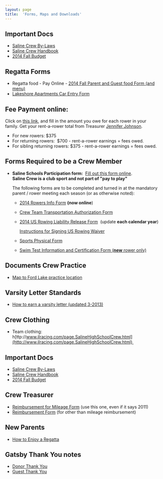 ```yaml
---
layout: page
title:  'Forms, Maps and Downloads'
---
```

## Important Docs

  - [Saline Crew By-Laws](http://www.salinecrew.org/images/FORMS/Saline%20Rowing%20Club%20Bylaws%20update%205%2020%202014.pdf)   
  - [Saline Crew Handbook](http://www.salinecrew.org/images/downloads/Crew_HandbookSpring2010.pdf)
  - [2014 Fall Budget](http://www.salinecrew.org/images/FORMS/2014%20Fall%20budget.pdf)

## Regatta Forms

  - Regatta food - Pay Online - [2014 Fall Parent and Guest food Form (and menu)](https://www.payschools.com/cat.asp?id=C740BA23A6504DACBD07791491B63467)
  - [Lakeshore Apartments Car Entry Form](http://www.salinecrew.org/images/downloads/hortoncupcarentry2011.doc)

## Fee Payment online: 

Click on [this link](http://www.payschools.com/cat.asp?id=C740BA23A6504DACBD07791491B63467), and fill in the amount you owe for each rower in your family. Get your rent-a-rower total from Treasurer [Jennifer Johnson](mailto:jennjohnson21@hotmail.com).

  - For new rowers: $375
  - For returning rowers:  $700 - rent-a-rower earnings = fees owed. 
  - For sibling returning rowers: $375 - rent-a-rower earnings = fees owed. 

## Forms Required to be a Crew Member

  - **Saline Schools Participation form:**  [Fill out this form online](https://spreadsheets.google.com/viewform?formkey=dEMtRjVJTmxUcnluT1d1SVlUVXRXTHc6MQ).  
  **Saline Crew is a club sport and not part of "pay to play"** 

    The following forms are to be completed and turned in at the mandatory parent / rower meeting each season (or as otherwise noted):

    - [2014 Rowers Info Form](https://docs.google.com/forms/d/1iJLMX1Kcgj5D1nVZLIGiQSxIwgd107wT9lYbTz6XN80/viewform?usp=send_form) **(now online**)   

    - [Crew Team Transportation Authorization Form](http://www.salinecrew.org/images/downloads/Transportation_Authorization_Form.pdf)   
  
    - [2014 US Rowing Liability Release Form](http://www.salinecrew.org/images/FORMS/2014USRowingWaiver.pdf)  (update **each calendar year**) 
    
      [Instructions for Signing US Rowing Waiver](http://www.salinecrew.org/images/downloads/Instructions%20for%20Signing%20USROWING%20Waiver.pdf)
  
    - [Sports Physical Form](http://s3.amazonaws.com/vnn-aws-sites/39/files/2011/06/Sports-Physical.pdf)    
  
    - [Swim Test Information and Certification Form (**new** rower only)](http://www.salinecrew.org/images/downloads/Swim_Test_Form.pdf) 

## Documents Crew Practice

  - [Map to Ford Lake practice location](http://www.salinecrew.org/images/downloads/DirectionsToFordLake.pdf)

## Varsity Letter Standards

  - [How to earn a varsity letter (updated 3-2013)](http://www.salinecrew.org/images/downloads/2013-%20Varsity%20Point%20Standards.pdf)

## Crew Clothing 

  - Team clothing: h[ttp://www.jlracing.com/page.SalineHighSchoolCrew.html](http://www.jlracing.com/page.SalineHighSchoolCrew.html) 

## Important Docs

  - [Saline Crew By-Laws](http://www.salinecrew.org/images/downloads/Saline%20Crew%20Bylaws.pdf)  
  - [Saline Crew Handbook](http://www.salinecrew.org/images/downloads/Crew_HandbookSpring2010.pdf)
  - [2014 Fall Budget](http://www.salinecrew.org/images/FORMS/2014%20Fall%20budget.pdf)

## Crew Treasurer

  - [Reimbursement for Mileage Form](http://www.salinecrew.org/images/downloads/SAS%20Mileage%20Reimb%202011%20July%20to%20Dec_2.pdf) (use this one, even if it says 2011)
  - [Reimbursement Form](http://www.salinecrew.org/images/FORMS/Crew%20fund%20request.pdf) (for other than mileage reimbursement)

## New Parents

  - [How to Enjoy a Regatta](#)

## Gatsby Thank You notes

  - [Donor Thank You](http://www.salinecrew.org/images/FORMS/2013%20thank%20you%20donor.png)
  - [Guest Thank You](http://www.salinecrew.org/images/FORMS/2013%20thank%20you%20guest.png)